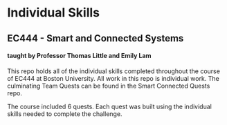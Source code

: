 # Individual Skills
## EC444 - Smart and Connected Systems
#### taught by Professor Thomas Little and Emily Lam

This repo holds all of the individual skills completed throughout the course of EC444 at Boston University. All work in this repo is individual work. The culminating Team Quests can be found in the Smart Connected Quests repo. 

The course included 6 quests. Each quest was built using the individual skills needed to complete the challenge. 

